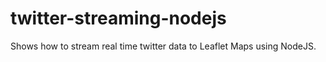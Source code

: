 twitter-streaming-nodejs
========================

Shows how to stream real time twitter data to Leaflet Maps using NodeJS.

